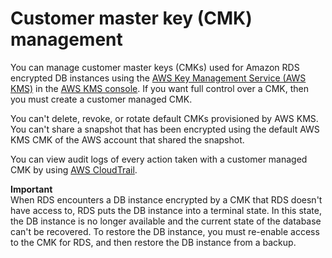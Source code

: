 # Customer master key \(CMK\) management<a name="Overview.Encryption.Keys"></a>

You can manage customer master keys \(CMKs\) used for Amazon RDS encrypted DB instances using the [AWS Key Management Service \(AWS KMS\)](https://docs.aws.amazon.com/kms/latest/developerguide/) in the [AWS KMS console](https://console.aws.amazon.com/kms)\. If you want full control over a CMK, then you must create a customer managed CMK\.

You can't delete, revoke, or rotate default CMKs provisioned by AWS KMS\. You can't share a snapshot that has been encrypted using the default AWS KMS CMK of the AWS account that shared the snapshot\.

You can view audit logs of every action taken with a customer managed CMK by using [AWS CloudTrail](https://docs.aws.amazon.com/awscloudtrail/latest/userguide/)\.

**Important**  
When RDS encounters a DB instance encrypted by a CMK that RDS doesn't have access to, RDS puts the DB instance into a terminal state\. In this state, the DB instance is no longer available and the current state of the database can't be recovered\. To restore the DB instance, you must re\-enable access to the CMK for RDS, and then restore the DB instance from a backup\.